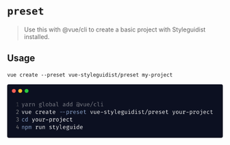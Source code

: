 # `preset`

> Use this with @vue/cli to create a basic project with Styleguidist installed.

## Usage

```
vue create --preset vue-styleguidist/preset my-project
```

<div align="center" markdown="1" style="text-align:center">
<img alt="Getting started instructions for Vue command line interface and starting styleguidist" src="https://raw.githubusercontent.com/vue-styleguidist/preset/master/assets/getting-started.png"/>
</div>
